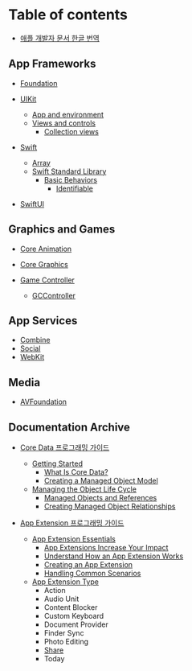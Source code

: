 # Table of contents

* [애플 개발자 문서 한글 번역](README.md)

## App Frameworks

* [Foundation](app-frameworks/foundation/README.md)
 
* [UIKit](app-frameworks/uikit/README.md)
  * [App and environment](app-frameworks/uikit/app-and-environment/README.md)
  - [Views and controls](app-frameworks/uikit/views-and-controls/README.md)
    - [Collection views](app-frameworks/uikit/views-and-controls/collection-views/README.md)
* [Swift](app-frameworks/swift/README.md)
	* [Array](app-frameworks/swift/array.md)
	* [Swift Standard Library](app-frameworks/swift/swift-standard-library/README.md)
		* [Basic Behaviors](app-frameworks/swift/swift-standard-library/basic-behaviors/README.md)
			* [Identifiable](app-frameworks/swift/swift-standard-library/basic-behaviors/identifiable.md)
* [SwiftUI](app-frameworks/swiftui/README.md)
  

## Graphics and Games

* [Core Animation](graphics-and-games/core-animation/README.md)
  
* [Core Graphics](graphics-and-games/core-graphics/README.md)
* [Game Controller](graphics-and-games/game-controller/README.md)
	* [GCController](graphics-and-games/game-controller/gccontroller.md)  
  

## App Services

* [Combine](app-services/combine.md)
* [Social](app-services/social/README.md)
* [WebKit](app-services/webkit/README.md)
## Media

* [AVFoundation](media/avfoundation/README.md)

## Documentation Archive

- [Core Data 프로그래밍 가이드](documentation-archive/core-data-programming-guide/README.md)
    - [Getting Started](documentation-archive/core-data-programming-guide/what-is-core-data.md)
        - [What Is Core Data?](documentation-archive/core-data-programming-guide/what-is-core-data.md)
        - [Creating a Managed Object Model](documentation-archive/core-data-programming-guide/creating-a-managed-object-model.md)
    - [Managing the Object Life Cycle](documentation-archive/core-data-programming-guide/managed-objects-and-references.md)
	    - [Managed Objects and References](documentation-archive/core-data-programming-guide/managed-objects-and-references.md)
	    - [Creating Managed Object Relationships](documentation-archive/core-data-programming-guide/creating-managed-object-relationships.md)
	
- [App Extension 프로그래밍 가이드](documentation-archive/app-extension-programming-guide/README.md)
	- [App Extension Essentials](documentation-archive/app-extension-programming-guide/app-extensions-increase-your-impact.md)
		- [App Extensions Increase Your Impact](documentation-archive/app-extension-programming-guide/app-extensions-increase-your-impact.md)
		- [Understand How an App Extension Works](documentation-archive/app-extension-programming-guide/understand-how-an-app-extension-works.md)
		- [Creating an App Extension](documentation-archive/app-extension-programming-guide/creating-an-app-extension.md)
		- [Handling Common Scenarios](documentation-archive/app-extension-programming-guide/handling-common-scenarios.md)
	- [App Extension Type](documentation-archive/app-extension-programming-guide/share.md)
		- Action
		- Audio Unit
		- Content Blocker
		- Custom Keyboard
		- Document Provider
		- Finder Sync
		- Photo Editing
		- [Share](documentation-archive/app-extension-programming-guide/share.md)
		- Today